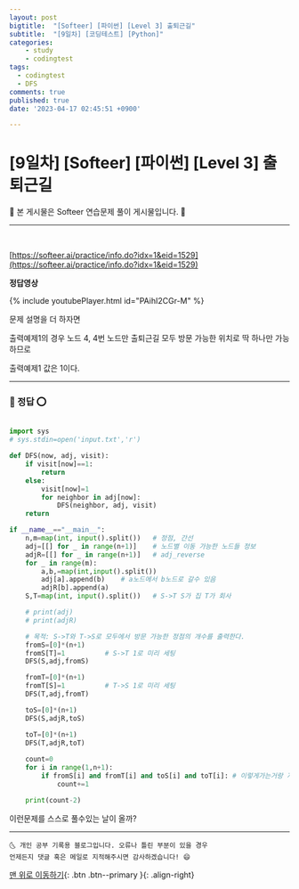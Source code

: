 ```yaml
---
layout: post
bigtitle:  "[Softeer] [파이썬] [Level 3] 출퇴근길"
subtitle:  "[9일차] [코딩테스트] [Python]"
categories:
    - study
    - codingtest
tags:
  - codingtest
  - DFS
comments: true
published: true
date: '2023-04-17 02:45:51 +0900'

---
```



# [9일차] [Softeer] [파이썬] [Level 3] 출퇴근길

🎀 본 게시물은 Softeer 연습문제 풀이 게시물입니다. 🎀 

---
<br>

[https://softeer.ai/practice/info.do?idx=1&eid=1529](https://softeer.ai/practice/info.do?idx=1&eid=1529)

__정답영상__ 


<!-- {% include video id="PAihI2CGr-M" provider="youtube" %} -->

{% include youtubePlayer.html id="PAihI2CGr-M" %}

문제 설명을 더 하자면 

출력예제1의 경우 노드 4, 4번 노드만 출퇴근길 모두 방문 가능한 위치로 딱 하나만 가능하므로 

출력예제1 값은 1이다.

---

### 🚀 정답 ⭕

```python

import sys 
# sys.stdin=open('input.txt','r')

def DFS(now, adj, visit):
    if visit[now]==1:
        return
    else:
        visit[now]=1
        for neighbor in adj[now]:
            DFS(neighbor, adj, visit)
    return

if __name__=="__main__":
    n,m=map(int, input().split())   # 정점, 간선 
    adj=[[] for _ in range(n+1)]    # 노드별 이동 가능한 노드들 정보
    adjR=[[] for _ in range(n+1)]   # adj_reverse
    for _ in range(m):
        a,b,=map(int,input().split())
        adj[a].append(b)    # a노드에서 b노드로 갈수 있음
        adjR[b].append(a)
    S,T=map(int, input().split())   # S->T S가 집 T가 회사

    # print(adj)
    # print(adjR)

    # 목적: S->T와 T->S로 모두에서 방문 가능한 정점의 개수를 출력한다.
    fromS=[0]*(n+1)
    fromS[T]=1          # S->T 1로 미리 세팅
    DFS(S,adj,fromS)

    fromT=[0]*(n+1)
    fromT[S]=1          # T->S 1로 미리 세팅
    DFS(T,adj,fromT)

    toS=[0]*(n+1)
    DFS(S,adjR,toS)

    toT=[0]*(n+1)
    DFS(T,adjR,toT)
    
    count=0
    for i in range(1,n+1):
        if fromS[i] and fromT[i] and toS[i] and toT[i]: # 이렇게가는거랑 저렇게 가는거랑 모두 1일때만
            count+=1

    print(count-2)
```

이런문제를 스스로 풀수있는 날이 올까?

***
    🌜 개인 공부 기록용 블로그입니다. 오류나 틀린 부분이 있을 경우 
    언제든지 댓글 혹은 메일로 지적해주시면 감사하겠습니다! 😄

[맨 위로 이동하기](#){: .btn .btn--primary }{: .align-right}
